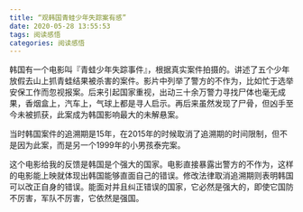 ```yaml
---
title: “观韩国青蛙少年失踪案有感”
date: 2020-05-28 13:55:53
tags: 阅读感悟
categories: 阅读感悟
---
```

韩国有一个电影叫『青蛙少年失踪事件』，根据真实案件拍摄的。讲述了五个少年放假去山上抓青蛙结果被杀害的案件。影片中列举了警方的不作为，比如忙于选举安保工作而忽视报案。后来引起国家重视，出动三十余万警力寻找尸体也毫无成果，香烟盒上，汽车上，气球上都是寻人启示。再后来虽然发现了尸骨，但凶手至今未被抓获，此案成为韩国影响最大的未解悬案。

当时韩国案件的追溯期是15年，在2015年的时候取消了追溯期的时间限制，但不是因为此案，而是另一个1999年的小男孩泰完案。

这个电影给我的反馈是韩国是个强大的国家。电影直接暴露出警方的不作为，这样的电影能上映就体现出韩国能够直面自己的错误。修改法律取消追溯期则表明韩国可以改正自身的错误。能面对并且纠正错误的国家，它必然是强大的，即使它国防不厉害，军队不厉害，它依然是强国。
